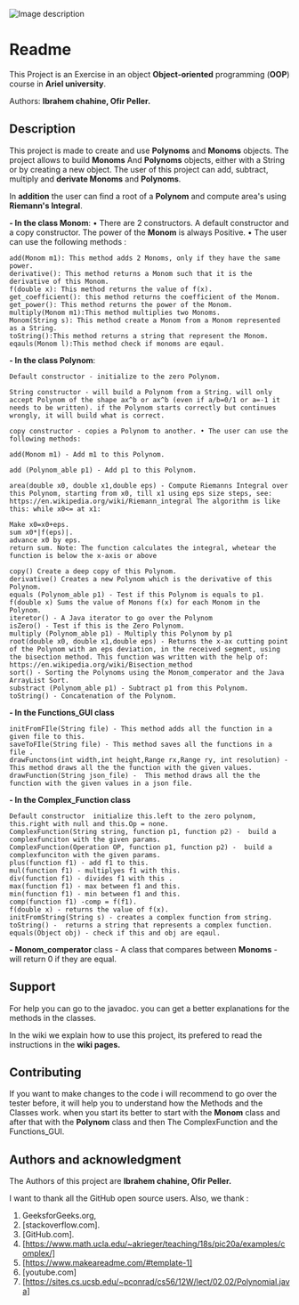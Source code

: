 ![Image description](https://img.techpowerup.org/191212/math-png-icon-17-1148.png)

# Readme

This Project is an Exercise in an object **Object-oriented** programming (**OOP**) course in **Ariel university**.

Authors: **Ibrahem chahine, Ofir Peller.**

## Description

This project is made to create and use **Polynoms** and **Monoms** objects. 
The project allows to build **Monoms** And **Polynoms** objects, either with a String or by creating a new object.
The user of this project can add, subtract, multiply and **derivate Monoms** and **Polynoms**. 


In **addition** the user can find a root of a **Polynom** and compute area's using **Riemann's Integral**. 


**- In the class Monom**: 
• There are 2 constructors. A default constructor and a copy constructor. The power of the **Monom** is always Positive.
• The user can use the following methods : 
 ```
add(Monom m1): This method adds 2 Monoms, only if they have the same power.
derivative(): This method returns a Monom such that it is the derivative of this Monom.
f(double x): This method returns the value of f(x).
get_coefficient(): this method returns the coefficient of the Monom.
get_power(): This method returns the power of the Monom.
multiply(Monom m1):This method multiplies two Monoms.
Monom(String s): This method create a Monom from a Monom represented as a String. 
toString():This method returns a string that represent the Monom.
eqauls(Monom l):This method check if monoms are eqaul.
```
**- In the class Polynom**:
```
Default constructor - initialize to the zero Polynom.

String constructor - will build a Polynom from a String. will only accept Polynom of the shape ax^b or ax^b (even if a/b=0/1 or a=-1 it needs to be written). if the Polynom starts correctly but continues wrongly, it will build what is correct.

copy constructor - copies a Polynom to another. • The user can use the following methods:

add(Monom m1) - Add m1 to this Polynom.

add (Polynom_able p1) - Add p1 to this Polynom.

area(double x0, double x1,double eps) - Compute Riemanns Integral over this Polynom, starting from x0, till x1 using eps size steps, see: https://en.wikipedia.org/wiki/Riemann_integral The algorithm is like this: while x0<= at x1:

Make x0=x0+eps.
sum x0*|f(eps)|.
advance x0 by eps.
return sum. Note: The function calculates the integral, whetear the function is below the x-axis or above

copy() Create a deep copy of this Polynom.
derivative() Creates a new Polynom which is the derivative of this Polynom.
equals (Polynom_able p1) - Test if this Polynom is equals to p1.
f(double x) Sums the value of Monons f(x) for each Monom in the Polynom.
iteretor() - A Java iterator to go over the Polynom
isZero() - Test if this is the Zero Polynom.
multiply (Polynom_able p1) - Multiply this Polynom by p1
root(double x0, double x1,double eps) - Returns the x-ax cutting point of the Polynom with an eps deviation, in the received segment, using the bisection method. This function was written with the help of: https://en.wikipedia.org/wiki/Bisection_method
sort() - Sorting the Polynoms using the Monom_comperator and the Java ArrayList Sort.
substract (Polynom_able p1) - Subtract p1 from this Polynom.
toString() - Concatenation of the Polynom.
``` 
**- In the Functions_GUI class**
```
initFromFIle(String file) - This method adds all the function in a given file to this.
saveToFIle(String file) - This method saves all the functions in a file .
drawFunctons(int width,int height,Range rx,Range ry, int resolution) - This method draws all the the function with the given values.
drawFunction(String json_file) -  This method draws all the the function with the given values in a json file.
```


**- In the Complex_Function class**
```
Default constructor  initialize this.left to the zero polynom, this.right with null and this.Op = none.
ComplexFunction(String string, function p1, function p2) -  build a complexfunciton with the given params. 
ComplexFunction(Operation OP, function p1, function p2) -  build a complexfunciton with the given params. 
plus(function f1) - add f1 to this.
mul(function f1) - multiplyes f1 with this.
div(function f1) - divides f1 with this .
max(function f1) - max between f1 and this.
min(function f1) - min between f1 and this. 
comp(function f1) -comp = f(f1).
f(double x) - returns the value of f(x).
initFromString(String s) - creates a complex function from string.
toString() -  returns a string that represents a complex function.
equals(Object obj) - check if this and obj are eqaul.
```

**- Monom_comperator** class - A class that compares between **Monoms** - will return 0 if they are equal.

## Support

For help you can go to the javadoc. 
you can get a better explanations for the methods in the classes.

In the wiki we explain how to use this project, its prefered to read the instructions in the **wiki pages.**

## Contributing

If you want to make changes to the code i will recommend to go over the tester before, it will help you to understand how
the Methods and the Classes work.
when you start its better to start with the **Monom** class and after that with the **Polynom** class and then The ComplexFunction and the Functions_GUI.

## Authors and acknowledgment
The Authors of this project are **Ibrahem chahine, Ofir Peller.**

I want to thank all the GitHub open source users.
Also, we thank :
1. GeeksforGeeks.org, 
2. [stackoverflow.com].
3. [GitHub.com].
4. [https://www.math.ucla.edu/~akrieger/teaching/18s/pic20a/examples/complex/]
5. [https://www.makeareadme.com/#template-1]
6. [youtube.com]
7. [https://sites.cs.ucsb.edu/~pconrad/cs56/12W/lect/02.02/Polynomial.java]

